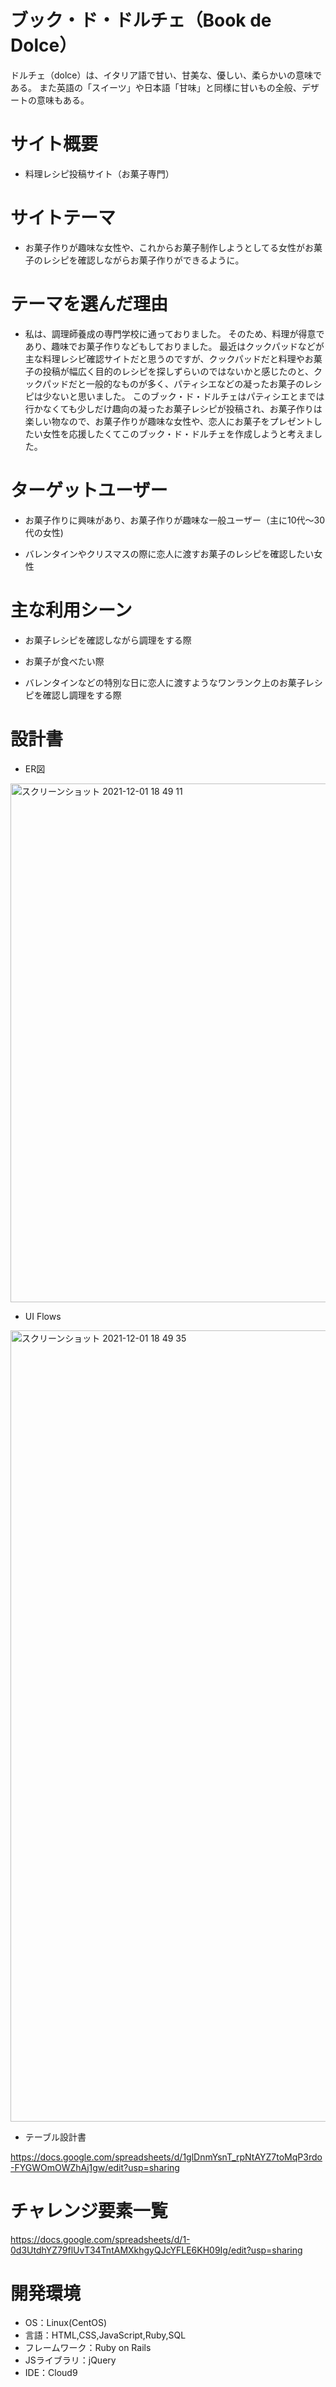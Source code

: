 # ブック・ド・ドルチェ（Book de Dolce）
ドルチェ（dolce）は、イタリア語で甘い、甘美な、優しい、柔らかいの意味である。 
また英語の「スイーツ」や日本語「甘味」と同様に甘いもの全般、デザートの意味もある。

# サイト概要

* 料理レシピ投稿サイト（お菓子専門）

# サイトテーマ

* お菓子作りが趣味な女性や、これからお菓子制作しようとしてる女性がお菓子のレシピを確認しながらお菓子作りができるように。

# テーマを選んだ理由

* 私は、調理師養成の専門学校に通っておりました。
そのため、料理が得意であり、趣味でお菓子作りなどもしておりました。
最近はクックパッドなどが主な料理レシピ確認サイトだと思うのですが、クックパッドだと料理やお菓子の投稿が幅広く目的のレシピを探しずらいのではないかと感じたのと、クックパッドだと一般的なものが多く、パティシエなどの凝ったお菓子のレシピは少ないと思いました。
このブック・ド・ドルチェはパティシエとまでは行かなくても少しだけ趣向の凝ったお菓子レシピが投稿され、お菓子作りは楽しい物なので、お菓子作りが趣味な女性や、恋人にお菓子をプレゼントしたい女性を応援したくてこのブック・ド・ドルチェを作成しようと考えました。

# ターゲットユーザー

* お菓子作りに興味があり、お菓子作りが趣味な一般ユーザー（主に10代〜30代の女性)

* バレンタインやクリスマスの際に恋人に渡すお菓子のレシピを確認したい女性

# 主な利用シーン

* お菓子レシピを確認しながら調理をする際

* お菓子が食べたい際

* バレンタインなどの特別な日に恋人に渡すようなワンランク上のお菓子レシピを確認し調理をする際

# 設計書

* ER図

<img width="830" alt="スクリーンショット 2021-12-01 18 49 11" src="https://user-images.githubusercontent.com/90138524/144211859-13e058f7-d27e-4e48-87e5-93c5c8aed689.png">

* UI Flows

<img width="1266" alt="スクリーンショット 2021-12-01 18 49 35" src="https://user-images.githubusercontent.com/90138524/144211875-36c24f2e-a952-4fd3-b4eb-6457f6ce0ed8.png">

* テーブル設計書

https://docs.google.com/spreadsheets/d/1glDnmYsnT_rpNtAYZ7toMqP3rdo-FYGWOmOWZhAj1gw/edit?usp=sharing

# チャレンジ要素一覧

https://docs.google.com/spreadsheets/d/1-0d3UtdhYZ79flUvT34TntAMXkhgyQJcYFLE6KH09Ig/edit?usp=sharing

# 開発環境

- OS：Linux(CentOS)
- 言語：HTML,CSS,JavaScript,Ruby,SQL
- フレームワーク：Ruby on Rails
- JSライブラリ：jQuery
- IDE：Cloud9